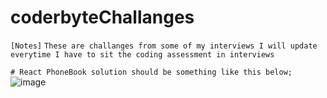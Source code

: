 # coderbyteChallanges
`[Notes]`
`These are challanges from some of my interviews I will update everytime I have to sit the coding assessment in interviews`

`# React PhoneBook solution should be something like this below;`
![image](https://github.com/Thein-Naing/coderbyteChallanges/assets/117463446/f2342b1c-aa4c-434f-8b1a-38c4bb80eac7)


